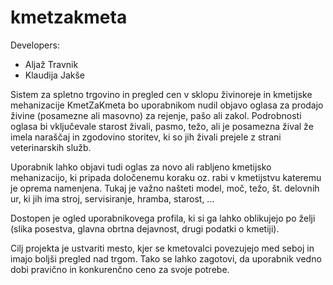 # kmetzakmeta
Developers:
- Aljaž Travnik
- Klaudija Jakše

Sistem za spletno trgovino in pregled cen v sklopu živinoreje in kmetijske mehanizacije KmetZaKmeta bo uporabnikom nudil objavo oglasa za prodajo živine (posamezne ali masovno) za rejenje, pašo ali zakol. Podrobnosti oglasa bi vključevale starost živali, pasmo, težo, ali je posamezna žival že imela naraščaj in zgodovino storitev, ki so jih živali prejele z strani veterinarskih služb.

Uporabnik lahko objavi tudi oglas za novo ali rabljeno kmetijsko mehanizacijo, ki pripada določenemu koraku oz. rabi v kmetijstvu kateremu je oprema namenjena. Tukaj je važno našteti model, moč, težo, št. delovnih ur, ki jih ima stroj, servisiranje, hramba, starost, …

Dostopen je ogled uporabnikovega profila, ki si ga lahko oblikujejo po želji (slika posestva, glavna obrtna dejavnost, drugi podatki o kmetiji).

Cilj projekta je ustvariti mesto, kjer se kmetovalci povezujejo med seboj in imajo boljši pregled nad trgom. Tako se lahko zagotovi, da uporabnik vedno dobi pravično in konkurenčno ceno za svoje potrebe.
